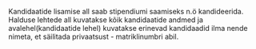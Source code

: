 Kandidaatide lisamise all saab stipendiumi saamiseks n.ö kandideerida. Halduse lehtede all kuvatakse kõik kandidaatide andmed
ja avalehel(kandidaatide lehel) kuvatakse erinevad kandidaadid ilma nende nimeta, et säilitada privaatsust - matriklinumbri abil.
